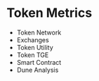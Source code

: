 # Token Metrics



* Token Network&#x20;
* Exchanges&#x20;
* Token Utility&#x20;
* Token TGE&#x20;
* Smart Contract&#x20;
* Dune Analysis&#x20;

